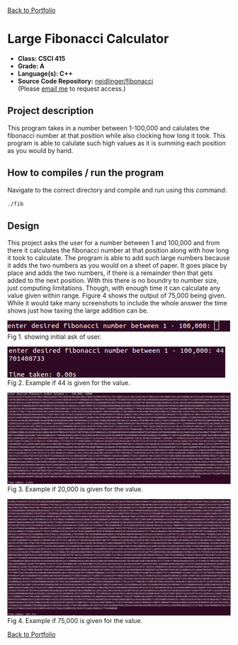 [Back to Portfolio](./)

Large Fibonacci Calculator
===============

-   **Class: CSCI 415** 
-   **Grade: A**
-   **Language(s): C++**
-   **Source Code Repository:** [neidlinger/fibonacci](https://guides.github.com/neidlinger/fibonacci/)  
    (Please [email me](mailto:lgneidlinger@csustudent.net?subject=GitHub%20Access) to request access.)

## Project description

This program takes in a number between 1-100,000 and calulates the fibonacci number at that position while also clocking how long it took. This program is able to calulate such high values as it is summing  each position as you would by hand.

## How to compiles / run the program

Navigate to the correct directory and compile and run using this command:

```bash
./fib
```

## Design

This project asks the user for a number between 1 and 100,000 and from there it calculates the fibonacci number at that position along with how long it took to calculate. The program is able to add such large numbers because it adds the two numbers as you would on a sheet of paper. It goes place by place and adds the two numbers, if there is a remainder then that gets added to the next position. With this there is no boundry to number size, just computing limitations. Though, with enough time it can calculate any value given within range. Figure 4 shows the output of 75,000 being given. While it would take many screenshots to include the whole answer the time shows just how taxing the large addition can be. 

![screenshot](images/fibonacci/1.png)
Fig 1. showing initial ask of user.

![screenshot](images/fibonacci/2.png)
Fig 2. Example if 44 is given for the value.

![screenshot](images/fibonacci/4.png)
Fig 3. Example if 20,000 is given for the value.

![screenshot](images/fibonacci/5.png)
Fig 4. Example if 75,000 is given for the value.

[Back to Portfolio](./)